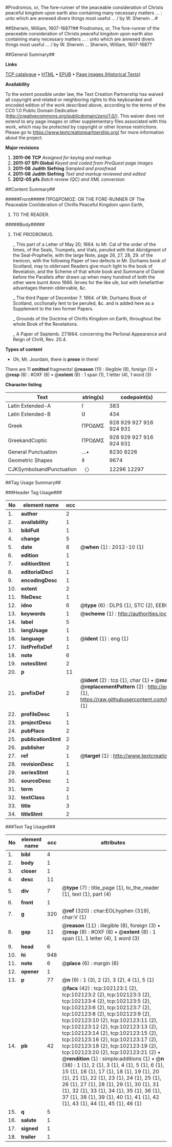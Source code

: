 #Prodromos, or, The fore-runner of the peaceable consideration of Christs peaceful kingdom upon earth also containing many necessary matters ... : unto which are annexed divers things most useful ... / by W. Sherwin ...#

##Sherwin, William, 1607-1687?##
Prodromos, or, The fore-runner of the peaceable consideration of Christs peaceful kingdom upon earth also containing many necessary matters ... : unto which are annexed divers things most useful ... / by W. Sherwin ...
Sherwin, William, 1607-1687?

##General Summary##

**Links**

[TCP catalogue](http://www.ota.ox.ac.uk/tcp/)  • 
[HTML](http://tei.it.ox.ac.uk/tcp/Texts-HTML/free/A59/A59942.html)  • 
[EPUB](http://tei.it.ox.ac.uk/tcp/Texts-EPUB/free/A59/A59942.epub) • 
[Page images (Historical Texts)](https://historicaltexts.jisc.ac.uk/eebo-14153479e)

**Availability**

To the extent possible under law, the Text Creation Partnership has waived all copyright and related or neighboring rights to this keyboarded and encoded edition of the work described above, according to the terms of the CC0 1.0 Public Domain Dedication (http://creativecommons.org/publicdomain/zero/1.0/). This waiver does not extend to any page images or other supplementary files associated with this work, which may be protected by copyright or other license restrictions. Please go to https://www.textcreationpartnership.org/ for more information about the project.

**Major revisions**

1. __2011-06__ __TCP__ *Assigned for keying and markup*
1. __2011-07__ __SPi Global__ *Keyed and coded from ProQuest page images*
1. __2011-08__ __Judith Siefring__ *Sampled and proofread*
1. __2011-08__ __Judith Siefring__ *Text and markup reviewed and edited*
1. __2012-05__ __pfs__ *Batch review (QC) and XML conversion*

##Content Summary##

#####Front#####
ΠΡΟΔΡΟΜΟΣ: OR THE FORE-RUNNER OF The Peaceable Conſideration of Chriſts Peaceful Kingdom upon Earth,
1. TO THE READER.

#####Body#####

1. THE PRODROMUS.

    _ This part of a Letter of May 20, 1664. to Mr. Cal of the order of the times, of the Seals, Trumpets, and Vials, peruſed with that Abridgment of the Seal-Propheſie, with the large Note, page 26, 27, 28, 29. of the Irenicon, with the following Paper of two defects in Mr. Durhams book of Scotland, may to obſervant Readers give much light to the book of Revelation, and the Scheme of that whole book and Summarie of Daniel before the Parallels after drawn up when many hundred of both the other were burnt Anno 1666. ſerves for the like uſe, but with ſomefarther advantages therein obſervable, &c.

    _ The third Paper of December 7. 1664. of Mr. Durhams Book of Scotland, occſionally ſent to be peruſed, &c. and is added here as a Supplement to the two former Papers.

    _ Grounds of the Doctrine of Chriſts Kingdom on Earth, throughout the whole Book of the Revelations.

    _ A Paper of Septemb. 27.1664. concerning the Perſonal Appearance and Reign of Chriſt, Rev. 20.4.

**Types of content**

  * Oh, Mr. Jourdain, there is **prose** in there!

There are 11 **omitted** fragments! 
 @__reason__ (11) : illegible (8), foreign (3)  •  @__resp__ (8) : #OXF (8)  •  @__extent__ (8) : 1 span (1), 1 letter (4), 1 word (3)

**Character listing**


|Text|string(s)|codepoint(s)|
|---|---|---|
|Latin Extended-A|ſ|383|
|Latin Extended-B|Ʋ|434|
|Greek|ΠΡΟΔΜΣ|928 929 927 916 924 931|
|GreekandCoptic|ΠΡΟΔΜΣ|928 929 927 916 924 931|
|General Punctuation|…•|8230 8226|
|Geometric Shapes|◊|9674|
|CJKSymbolsandPunctuation|〈〉|12296 12297|

##Tag Usage Summary##

###Header Tag Usage###

|No|element name|occ|attributes|
|---|---|---|---|
|1.|__author__|2||
|2.|__availability__|1||
|3.|__biblFull__|1||
|4.|__change__|5||
|5.|__date__|8| @__when__ (1) : 2012-10 (1)|
|6.|__edition__|1||
|7.|__editionStmt__|1||
|8.|__editorialDecl__|1||
|9.|__encodingDesc__|1||
|10.|__extent__|2||
|11.|__fileDesc__|1||
|12.|__idno__|6| @__type__ (6) : DLPS (1), STC (2), EEBO-CITATION (1), OCLC (1), VID (1)|
|13.|__keywords__|1| @__scheme__ (1) : http://authorities.loc.gov/ (1)|
|14.|__label__|5||
|15.|__langUsage__|1||
|16.|__language__|1| @__ident__ (1) : eng (1)|
|17.|__listPrefixDef__|1||
|18.|__note__|6||
|19.|__notesStmt__|2||
|20.|__p__|11||
|21.|__prefixDef__|2| @__ident__ (2) : tcp (1), char (1)  •  @__matchPattern__ (2) : ([0-9\-]+):([0-9IVX]+) (1), (.+) (1)  •  @__replacementPattern__ (2) : http://eebo.chadwyck.com/downloadtiff?vid=$1&page=$2 (1), https://raw.githubusercontent.com/textcreationpartnership/Texts/master/tcpchars.xml#$1 (1)|
|22.|__profileDesc__|1||
|23.|__projectDesc__|1||
|24.|__pubPlace__|2||
|25.|__publicationStmt__|2||
|26.|__publisher__|2||
|27.|__ref__|1| @__target__ (1) : http://www.textcreationpartnership.org/docs/. (1)|
|28.|__revisionDesc__|1||
|29.|__seriesStmt__|1||
|30.|__sourceDesc__|1||
|31.|__term__|2||
|32.|__textClass__|1||
|33.|__title__|3||
|34.|__titleStmt__|2||


###Text Tag Usage###

|No|element name|occ|attributes|
|---|---|---|---|
|1.|__bibl__|4||
|2.|__body__|1||
|3.|__closer__|1||
|4.|__desc__|11||
|5.|__div__|7| @__type__ (7) : title_page (1), to_the_reader (1), text (1), part (4)|
|6.|__front__|1||
|7.|__g__|320| @__ref__ (320) : char:EOLhyphen (319), char:V (1)|
|8.|__gap__|11| @__reason__ (11) : illegible (8), foreign (3)  •  @__resp__ (8) : #OXF (8)  •  @__extent__ (8) : 1 span (1), 1 letter (4), 1 word (3)|
|9.|__head__|6||
|10.|__hi__|948||
|11.|__note__|6| @__place__ (6) : margin (6)|
|12.|__opener__|1||
|13.|__p__|77| @__n__ (9) : 1 (3), 2 (2), 3 (2), 4 (1), 5 (1)|
|14.|__pb__|42| @__facs__ (42) : tcp:102123:1 (2), tcp:102123:2 (2), tcp:102123:3 (2), tcp:102123:4 (2), tcp:102123:5 (2), tcp:102123:6 (2), tcp:102123:7 (2), tcp:102123:8 (2), tcp:102123:9 (2), tcp:102123:10 (2), tcp:102123:11 (2), tcp:102123:12 (2), tcp:102123:13 (2), tcp:102123:14 (2), tcp:102123:15 (2), tcp:102123:16 (2), tcp:102123:17 (2), tcp:102123:18 (2), tcp:102123:19 (2), tcp:102123:20 (2), tcp:102123:21 (2)  •  @__rendition__ (1) : simple:additions (1)  •  @__n__ (38) : 1 (1), 2 (1), 3 (1), 4 (1), 5 (1), 6 (1), 15 (1), 16 (1), 17 (1), 18 (1), 19 (1), 20 (1), 21 (1), 22 (1), 23 (1), 24 (1), 25 (1), 26 (1), 27 (1), 28 (1), 29 (1), 30 (1), 31 (1), 32 (1), 33 (1), 34 (1), 35 (1), 36 (1), 37 (1), 38 (1), 39 (1), 40 (1), 41 (1), 42 (1), 43 (1), 44 (1), 45 (1), 46 (1)|
|15.|__q__|5||
|16.|__salute__|1||
|17.|__signed__|1||
|18.|__trailer__|1||
